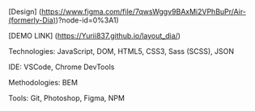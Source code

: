 [Design] (https://www.figma.com/file/7qwsWggv9BAxMi2VPhBuPr/Air-(formerly-Dia))?node-id=0%3A1)

[DEMO LINK] (https://Yurii837.github.io/layout_dia/)

Technologies: JavaScript, DOM, HTML5, CSS3, Sass (SCSS), JSON

IDE: VSCode, Chrome DevTools

Methodologies: BEM

Tools: Git, Photoshop, Figma, NPM
